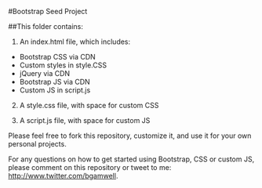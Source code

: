 #Bootstrap Seed Project

##This folder contains:

1. An index.html file, which includes:
 - Bootstrap CSS via CDN
 - Custom styles in style.CSS
 - jQuery via CDN
 - Bootstrap JS via CDN
 - Custom JS in script.js

2. A style.css file, with space for custom CSS

3. A script.js file, with space for custom JS

Please feel free to fork this repository, customize it, and use it for your own personal projects.

For any questions on how to get started using Bootstrap, CSS or custom JS, please comment on this repository or tweet to me: http://www.twitter.com/bgamwell.
